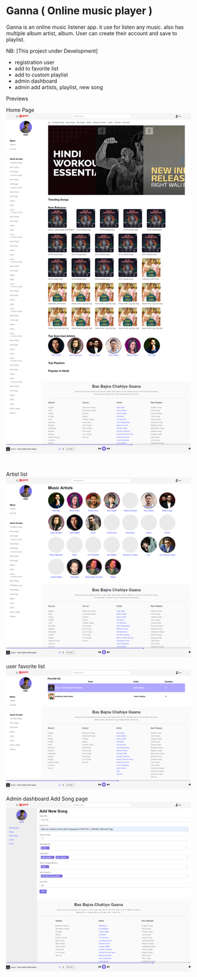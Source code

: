 # Ganna ( Online music player )

Ganna is an online music listener app. it use for listen any music. also has
multiple album artist, album.
User can create their account and save to playlist.

NB: [This project under Development]

- registration user 
- add to favorite list
- add to custom playlist
- admin dashboard
- admin add artists, playlist, new song



Previews

Home Page
![](./thumbs/2022-09-26_204928.png)

<br />

Artist list
![](./thumbs/2022-09-26_204943.png)


user favorite list
![](./thumbs/2022-09-26_204908.png)


Admin dashboard Add Song page
![](./thumbs/2022-09-26_205114.png)
